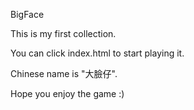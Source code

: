 BigFace

This is my first collection.

You can click index.html to start playing it.

Chinese name is "大臉仔".

Hope you enjoy the game :)
